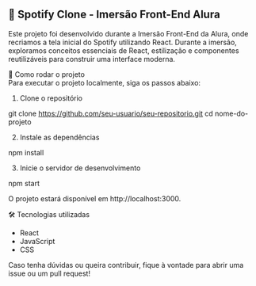 <h2>🎵 Spotify Clone - Imersão Front-End Alura</h2>

Este projeto foi desenvolvido durante a Imersão Front-End da Alura, onde recriamos a tela inicial do Spotify utilizando React. Durante a imersão, exploramos conceitos essenciais de React, estilização e componentes reutilizáveis para construir uma interface moderna.

🚀 Como rodar o projeto<br>
Para executar o projeto localmente, siga os passos abaixo:

1. Clone o repositório

git clone https://github.com/seu-usuario/seu-repositorio.git
cd nome-do-projeto

2. Instale as dependências

npm install

3. Inicie o servidor de desenvolvimento

npm start

O projeto estará disponível em http://localhost:3000.

🛠️ Tecnologias utilizadas
- React
- JavaScript
- CSS

Caso tenha dúvidas ou queira contribuir, fique à vontade para abrir uma issue ou um pull request!